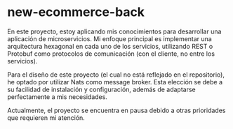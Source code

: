 # new-ecommerce-back
En este proyecto, estoy aplicando mis conocimientos para desarrollar una aplicación de microservicios. Mi enfoque principal es implementar una arquitectura hexagonal en cada uno de los servicios, utilizando REST o Protobuf como protocolos de comunicación (con el cliente, no entre los servicios).

Para el diseño de este proyecto (el cual no está reflejado en el repositorio), he optado por utilizar Nats como message broker. Esta elección se debe a su facilidad de instalación y configuración, además de adaptarse perfectamente a mis necesidades.

Actualmente, el proyecto se encuentra en pausa debido a otras prioridades que requieren mi atención.
